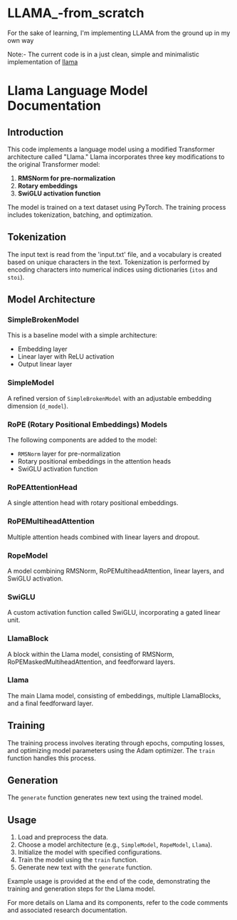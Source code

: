 # LLAMA_-from_scratch
For the sake of learning, I'm implementing LLAMA from the ground up in my own way

Note:-  The current code is in a just clean, simple and minimalistic implementation of [llama](https://github.com/facebookresearch/llama/blob/main/llama/model.py)



# Llama Language Model Documentation

## Introduction

This code implements a language model using a modified Transformer architecture called "Llama." Llama incorporates three key modifications to the original Transformer model:

1. **RMSNorm for pre-normalization**
2. **Rotary embeddings**
3. **SwiGLU activation function**

The model is trained on a text dataset using PyTorch. The training process includes tokenization, batching, and optimization.

## Tokenization

The input text is read from the 'input.txt' file, and a vocabulary is created based on unique characters in the text. Tokenization is performed by encoding characters into numerical indices using dictionaries (`itos` and `stoi`).

## Model Architecture

### SimpleBrokenModel

This is a baseline model with a simple architecture:

- Embedding layer
- Linear layer with ReLU activation
- Output linear layer

### SimpleModel

A refined version of `SimpleBrokenModel` with an adjustable embedding dimension (`d_model`).

### RoPE (Rotary Positional Embeddings) Models

The following components are added to the model:

- `RMSNorm` layer for pre-normalization
- Rotary positional embeddings in the attention heads
- SwiGLU activation function

### RoPEAttentionHead

A single attention head with rotary positional embeddings.

### RoPEMultiheadAttention

Multiple attention heads combined with linear layers and dropout.

### RopeModel

A model combining RMSNorm, RoPEMultiheadAttention, linear layers, and SwiGLU activation.

### SwiGLU

A custom activation function called SwiGLU, incorporating a gated linear unit.

### LlamaBlock

A block within the Llama model, consisting of RMSNorm, RoPEMaskedMultiheadAttention, and feedforward layers.

### Llama

The main Llama model, consisting of embeddings, multiple LlamaBlocks, and a final feedforward layer.

## Training

The training process involves iterating through epochs, computing losses, and optimizing model parameters using the Adam optimizer. The `train` function handles this process.

## Generation

The `generate` function generates new text using the trained model.

## Usage

1. Load and preprocess the data.
2. Choose a model architecture (e.g., `SimpleModel`, `RopeModel`, `Llama`).
3. Initialize the model with specified configurations.
4. Train the model using the `train` function.
5. Generate new text with the `generate` function.

Example usage is provided at the end of the code, demonstrating the training and generation steps for the Llama model.

For more details on Llama and its components, refer to the code comments and associated research documentation.



